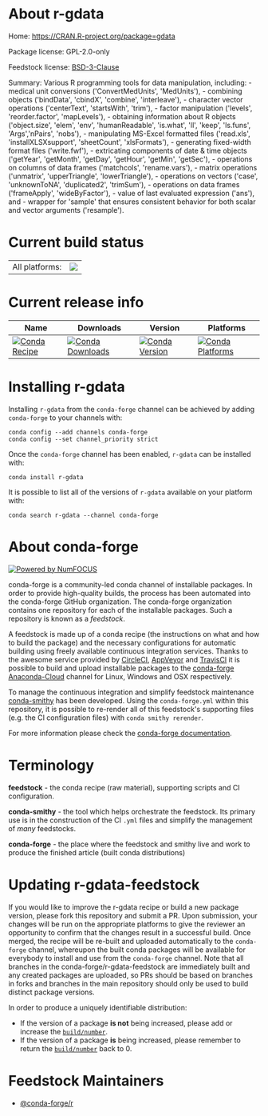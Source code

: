 About r-gdata
=============

Home: https://CRAN.R-project.org/package=gdata

Package license: GPL-2.0-only

Feedstock license: [BSD-3-Clause](https://github.com/conda-forge/r-gdata-feedstock/blob/master/LICENSE.txt)

Summary: Various R programming tools for data manipulation, including: - medical unit conversions ('ConvertMedUnits', 'MedUnits'), - combining objects ('bindData', 'cbindX', 'combine', 'interleave'), - character vector operations ('centerText', 'startsWith', 'trim'), - factor manipulation ('levels', 'reorder.factor', 'mapLevels'), - obtaining information about R objects ('object.size', 'elem', 'env', 'humanReadable', 'is.what', 'll', 'keep', 'ls.funs', 'Args','nPairs', 'nobs'), - manipulating MS-Excel formatted files ('read.xls', 'installXLSXsupport', 'sheetCount', 'xlsFormats'), - generating fixed-width format files ('write.fwf'), - extricating components of date & time objects ('getYear', 'getMonth', 'getDay', 'getHour', 'getMin', 'getSec'), - operations on columns of data frames  ('matchcols', 'rename.vars'), - matrix operations ('unmatrix', 'upperTriangle', 'lowerTriangle'), - operations on vectors ('case', 'unknownToNA', 'duplicated2', 'trimSum'), - operations on data frames ('frameApply', 'wideByFactor'), - value of last evaluated expression ('ans'), and - wrapper for 'sample' that ensures consistent behavior for both scalar and vector arguments ('resample').

Current build status
====================


<table><tr><td>All platforms:</td>
    <td>
      <a href="https://dev.azure.com/conda-forge/feedstock-builds/_build/latest?definitionId=1167&branchName=master">
        <img src="https://dev.azure.com/conda-forge/feedstock-builds/_apis/build/status/r-gdata-feedstock?branchName=master">
      </a>
    </td>
  </tr>
</table>

Current release info
====================

| Name | Downloads | Version | Platforms |
| --- | --- | --- | --- |
| [![Conda Recipe](https://img.shields.io/badge/recipe-r--gdata-green.svg)](https://anaconda.org/conda-forge/r-gdata) | [![Conda Downloads](https://img.shields.io/conda/dn/conda-forge/r-gdata.svg)](https://anaconda.org/conda-forge/r-gdata) | [![Conda Version](https://img.shields.io/conda/vn/conda-forge/r-gdata.svg)](https://anaconda.org/conda-forge/r-gdata) | [![Conda Platforms](https://img.shields.io/conda/pn/conda-forge/r-gdata.svg)](https://anaconda.org/conda-forge/r-gdata) |

Installing r-gdata
==================

Installing `r-gdata` from the `conda-forge` channel can be achieved by adding `conda-forge` to your channels with:

```
conda config --add channels conda-forge
conda config --set channel_priority strict
```

Once the `conda-forge` channel has been enabled, `r-gdata` can be installed with:

```
conda install r-gdata
```

It is possible to list all of the versions of `r-gdata` available on your platform with:

```
conda search r-gdata --channel conda-forge
```


About conda-forge
=================

[![Powered by NumFOCUS](https://img.shields.io/badge/powered%20by-NumFOCUS-orange.svg?style=flat&colorA=E1523D&colorB=007D8A)](http://numfocus.org)

conda-forge is a community-led conda channel of installable packages.
In order to provide high-quality builds, the process has been automated into the
conda-forge GitHub organization. The conda-forge organization contains one repository
for each of the installable packages. Such a repository is known as a *feedstock*.

A feedstock is made up of a conda recipe (the instructions on what and how to build
the package) and the necessary configurations for automatic building using freely
available continuous integration services. Thanks to the awesome service provided by
[CircleCI](https://circleci.com/), [AppVeyor](https://www.appveyor.com/)
and [TravisCI](https://travis-ci.com/) it is possible to build and upload installable
packages to the [conda-forge](https://anaconda.org/conda-forge)
[Anaconda-Cloud](https://anaconda.org/) channel for Linux, Windows and OSX respectively.

To manage the continuous integration and simplify feedstock maintenance
[conda-smithy](https://github.com/conda-forge/conda-smithy) has been developed.
Using the ``conda-forge.yml`` within this repository, it is possible to re-render all of
this feedstock's supporting files (e.g. the CI configuration files) with ``conda smithy rerender``.

For more information please check the [conda-forge documentation](https://conda-forge.org/docs/).

Terminology
===========

**feedstock** - the conda recipe (raw material), supporting scripts and CI configuration.

**conda-smithy** - the tool which helps orchestrate the feedstock.
                   Its primary use is in the construction of the CI ``.yml`` files
                   and simplify the management of *many* feedstocks.

**conda-forge** - the place where the feedstock and smithy live and work to
                  produce the finished article (built conda distributions)


Updating r-gdata-feedstock
==========================

If you would like to improve the r-gdata recipe or build a new
package version, please fork this repository and submit a PR. Upon submission,
your changes will be run on the appropriate platforms to give the reviewer an
opportunity to confirm that the changes result in a successful build. Once
merged, the recipe will be re-built and uploaded automatically to the
`conda-forge` channel, whereupon the built conda packages will be available for
everybody to install and use from the `conda-forge` channel.
Note that all branches in the conda-forge/r-gdata-feedstock are
immediately built and any created packages are uploaded, so PRs should be based
on branches in forks and branches in the main repository should only be used to
build distinct package versions.

In order to produce a uniquely identifiable distribution:
 * If the version of a package **is not** being increased, please add or increase
   the [``build/number``](https://docs.conda.io/projects/conda-build/en/latest/resources/define-metadata.html#build-number-and-string).
 * If the version of a package **is** being increased, please remember to return
   the [``build/number``](https://docs.conda.io/projects/conda-build/en/latest/resources/define-metadata.html#build-number-and-string)
   back to 0.

Feedstock Maintainers
=====================

* [@conda-forge/r](https://github.com/conda-forge/r/)

